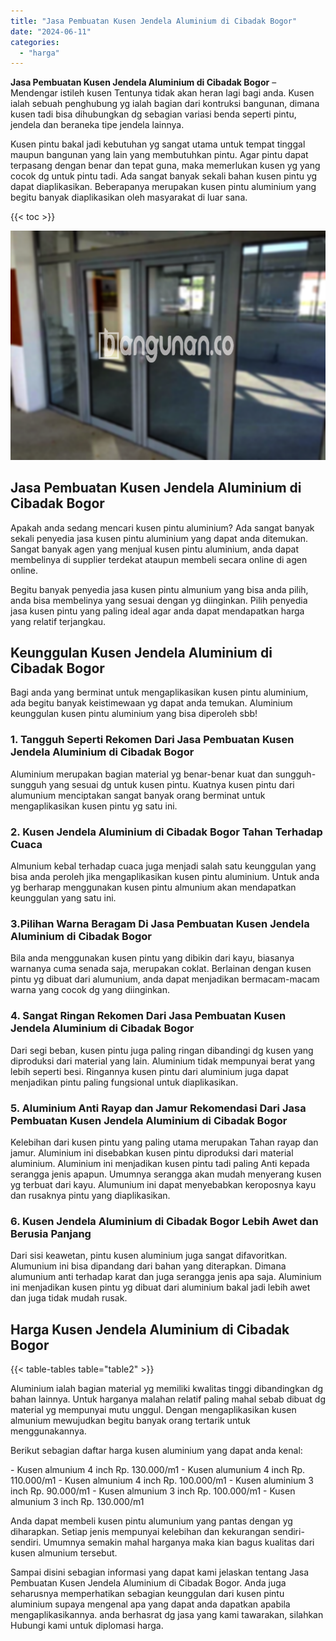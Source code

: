 ```yaml
---
title: "Jasa Pembuatan Kusen Jendela Aluminium di Cibadak Bogor"
date: "2024-06-11"
categories: 
  - "harga"
---
```


**Jasa Pembuatan Kusen Jendela Aluminium di Cibadak Bogor** – Mendengar istileh kusen Tentunya tidak akan heran lagi bagi anda. Kusen ialah sebuah penghubung yg ialah bagian dari kontruksi bangunan, dimana kusen tadi bisa dihubungkan dg sebagian variasi benda seperti pintu, jendela dan beraneka tipe jendela lainnya.

Kusen pintu bakal jadi kebutuhan yg sangat utama untuk tempat tinggal maupun bangunan yang lain yang membutuhkan pintu. Agar pintu dapat terpasang dengan benar dan tepat guna, maka memerlukan kusen yg yang cocok dg untuk pintu tadi. Ada sangat banyak sekali bahan kusen pintu yg dapat diaplikasikan. Beberapanya merupakan kusen pintu aluminium yang begitu banyak diaplikasikan oleh masyarakat di luar sana.

{{< toc >}}

![Jasa Pembuatan Kusen Jendela Aluminium di Cibadak Bogor](/images/harga-kusen-jendela-alumunium-36.png)

## Jasa Pembuatan Kusen Jendela Aluminium di Cibadak Bogor

Apakah anda sedang mencari kusen pintu aluminium? Ada sangat banyak sekali penyedia jasa kusen pintu aluminium yang dapat anda ditemukan. Sangat banyak agen yang menjual kusen pintu aluminium, anda dapat membelinya di supplier terdekat ataupun membeli secara online di agen online.

Begitu banyak penyedia jasa kusen pintu almunium yang bisa anda pilih, anda bisa membelinya yang sesuai dengan yg diinginkan. Pilih penyedia jasa kusen pintu yang paling ideal agar anda dapat mendapatkan harga yang relatif terjangkau.

## Keunggulan Kusen Jendela Aluminium di Cibadak Bogor

Bagi anda yang berminat untuk mengaplikasikan kusen pintu aluminium, ada begitu banyak keistimewaan yg dapat anda temukan. Aluminium keunggulan kusen pintu aluminium yang bisa diperoleh sbb!

### 1\. Tangguh Seperti Rekomen Dari Jasa Pembuatan Kusen Jendela Aluminium di Cibadak Bogor

Aluminium merupakan bagian material yg benar-benar kuat dan sungguh-sungguh yang sesuai dg untuk kusen pintu. Kuatnya kusen pintu dari alumunium menciptakan sangat banyak orang berminat untuk mengaplikasikan kusen pintu yg satu ini.

### 2\. Kusen Jendela Aluminium di Cibadak Bogor Tahan Terhadap Cuaca

Almunium kebal terhadap cuaca juga menjadi salah satu keunggulan yang bisa anda peroleh jika mengaplikasikan kusen pintu aluminium. Untuk anda yg berharap menggunakan kusen pintu almunium akan mendapatkan keunggulan yang satu ini.

### 3.Pilihan Warna Beragam Di Jasa Pembuatan Kusen Jendela Aluminium di Cibadak Bogor

Bila anda menggunakan kusen pintu yang dibikin dari kayu, biasanya warnanya cuma senada saja, merupakan coklat. Berlainan dengan kusen pintu yg dibuat dari alumunium, anda dapat menjadikan bermacam-macam warna yang cocok dg yang diinginkan.

### 4\. Sangat Ringan Rekomen Dari Jasa Pembuatan Kusen Jendela Aluminium di Cibadak Bogor

Dari segi beban, kusen pintu juga paling ringan dibandingi dg kusen yang diproduksi dari material yang lain. Aluminium tidak mempunyai berat yang lebih seperti besi. Ringannya kusen pintu dari aluminium juga dapat menjadikan pintu paling fungsional untuk diaplikasikan.

### 5\. Aluminium Anti Rayap dan Jamur Rekomendasi Dari Jasa Pembuatan Kusen Jendela Aluminium di Cibadak Bogor

Kelebihan dari kusen pintu yang paling utama merupakan Tahan rayap dan jamur. Aluminium ini disebabkan kusen pintu diproduksi dari material aluminium. Aluminium ini menjadikan kusen pintu tadi paling Anti kepada serangga jenis apapun. Umumnya serangga akan mudah menyerang kusen yg terbuat dari kayu. Alumunium ini dapat menyebabkan keroposnya kayu dan rusaknya pintu yang diaplikasikan.

### 6\. Kusen Jendela Aluminium di Cibadak Bogor Lebih Awet dan Berusia Panjang

Dari sisi keawetan, pintu kusen aluminium juga sangat difavoritkan. Alumunium ini bisa dipandang dari bahan yang diterapkan. Dimana alumunium anti terhadap karat dan juga serangga jenis apa saja. Aluminium ini menjadikan kusen pintu yg dibuat dari aluminium bakal jadi lebih awet dan juga tidak mudah rusak.

## Harga Kusen Jendela Aluminium di Cibadak Bogor

{{< table-tables table="table2" >}}

Aluminium ialah bagian material yg memiliki kwalitas tinggi dibandingkan dg bahan lainnya. Untuk harganya malahan relatif paling mahal sebab dibuat dg material yg mempunyai mutu unggul. Dengan mengaplikasikan kusen almunium mewujudkan begitu banyak orang tertarik untuk menggunakannya.

Berikut sebagian daftar harga kusen aluminium yang dapat anda kenal:

\- Kusen almunium 4 inch Rp. 130.000/m1 - Kusen alumunium 4 inch Rp. 110.000/m1 - Kusen almunium 4 inch Rp. 100.000/m1 - Kusen aluminium 3 inch Rp. 90.000/m1 - Kusen almunium 3 inch Rp. 100.000/m1 - Kusen almunium 3 inch Rp. 130.000/m1

Anda dapat membeli kusen pintu alumunium yang pantas dengan yg diharapkan. Setiap jenis mempunyai kelebihan dan kekurangan sendiri-sendiri. Umumnya semakin mahal harganya maka kian bagus kualitas dari kusen almunium tersebut.

Sampai disini sebagian informasi yang dapat kami jelaskan tentang Jasa Pembuatan Kusen Jendela Aluminium di Cibadak Bogor. Anda juga seharusnya memperhatikan sebagian keunggulan dari kusen pintu aluminium supaya mengenal apa yang dapat anda dapatkan apabila mengaplikasikannya. anda berhasrat dg jasa yang kami tawarakan, silahkan Hubungi kami untuk diplomasi harga.
